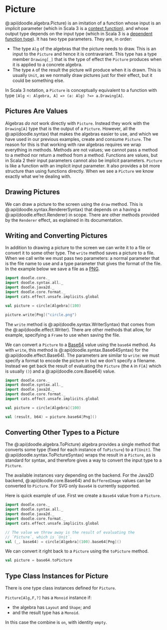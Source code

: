 # Picture

@:api(doodle.algebra.Picture) is an imitation of a function whose input is an implicit parameter (which in Scala 3 is a [context function][context-function]), and whose output type depends on the input type (which in Scala 3 is a [dependent function type]). It has two type parameters. They are, in order:

- The type `Alg` of the algebras that the picture needs to draw. This is an input to the `Picture` and hence it is contravariant. This type has a type member `Drawing[_]` that is the type of effect the `Picture` produces when it is applied to a concrete algebra.
- The type `A` of the result the picture will produce when it is drawn. This is usually `Unit`, as we normally draw pictures just for their effect, but it could be something else.

In Scala 3 notation, a `Picture` is conceptually equivalent to a function with type `[Alg <: Algebra, A] => (a: Alg) ?=> a.Drawing[A]`.


## Pictures Are Values

Algebras *do not* work directly with `Picture`. Instead they work with the `Drawing[A]` type that is the output of a `Picture`. However, all the @:api(doodle.syntax) that makes the algebras easier to use, and which we have used in our previous examples, create and consume `Picture`. The reason for this is that working with raw algebras requires we wrap everything in methods. Methods are not values; we cannot pass a method to a method nor return a method from a method. Functions are values, but in Scala 2 their input parameters cannot also be implicit parameters. `Picture` is like a function with an implicit input parameter. It also provides a bit more structure than using functions directly. When we see a `Picture` we know exactly what we're dealing with.

[context-function]: https://docs.scala-lang.org/scala3/reference/contextual/context-functions.html
[dependent function type]: https://docs.scala-lang.org/scala3/reference/new-types/dependent-function-types.html

## Drawing Pictures

We can draw a picture to the screen using the `draw` method. This is @:api(doodle.syntax.RendererSyntax) that depends on a having a @:api(doodle.effect.Renderer) in scope. There are other methods provided by the `Renderer` effect, as explained in its documentation.


## Writing and Converting Pictures

In addition to drawing a picture to the screen we can write it to a file or convert it to some other type. The `write` method saves a picture to a file. When we call write we must pass two parameters: a normal parameter that is the file name to use and a type parameter that gives the format of the file. In the example below we save a file as a [PNG][png].

```scala mdoc:silent
import doodle.core._
import doodle.syntax.all._
import doodle.java2d._
import doodle.core.format._
import cats.effect.unsafe.implicits.global

val picture = circle[Algebra](100)

picture.write[Png]("circle.png")
```

The `write` method is @:api(doodle.syntax.WriterSyntax) that comes from the @:api(doodle.effect.Writer). There are other methods that allow, for example, specifying a `Frame` to use when saving the file.

We can convert a `Picture` to a [Base64][base64] value using the `base64` method. As with `write`, this method is @:api(doodle.syntax.Base64Syntax) for the @:api(doodle.effect.Base64). The parameters are similar to `write`: we must specify a format to encode the picture in but we don't specify a filename. Instead we get back the result of evaluating the `Picture` (the `A` in `F[A]` which is usually `()`) and a @:api(doodle.core.Base64) value.

```scala mdoc:silent:reset
import doodle.core._
import doodle.syntax.all._
import doodle.java2d._
import doodle.core.format._
import cats.effect.unsafe.implicits.global

val picture = circle[Algebra](100)

val (result, b64) = picture.base64[Png]()
```


## Converting Other Types to a Picture

The @:api(doodle.algebra.ToPicture) algebra provides a single method that converts some type (fixed for each instance of `ToPicture`) to a `F[Unit]`. The @:api(doodle.syntax.ToPictureSyntax) wraps the result in a `Picture`, as is standard for syntax, and therefore gives a way to convert the input type to a `Picture`.

The available instances vary depending on the backend. For the Java2D backend, @:api(doodle.core.Base64) and `BufferedImage` values can be converted to `Picture`. For SVG only `Base64` is currently supported.

Here is quick example of use. First we create a `Base64` value from a `Picture`.

```scala mdoc:silent:reset
import doodle.core._
import doodle.syntax.all._
import doodle.java2d._
import doodle.core.format._
import cats.effect.unsafe.implicits.global
```
```scala mdoc:silent
// The value we throw away is the result of evaluating the
// `Picture`, which is `Unit`.
val (_, base64) = circle[Algebra](100).base64[Png]()
```

We can convert it right back to a `Picture` using the `toPicture` method.

```scala mdoc:silent
val picture = base64.toPicture
```


## Type Class Instances for Picture

There is one type class instances defined for `Picture`.

`Picture[Alg,F,?]` has a `Monoid` instance if:

- the algebra has `Layout` and `Shape`; and
- and the result type has a `Monoid`.
   
In this case the combine is `on`, with identity `empty`.


[png]: https://en.wikipedia.org/wiki/Portable_Network_Graphics
[base64]: https://en.wikipedia.org/wiki/Base64

